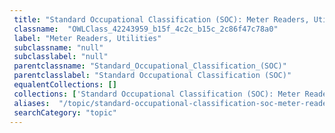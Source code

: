 ```yaml
--- 
 title: "Standard Occupational Classification (SOC): Meter Readers, Utilities" 
 classname:  "OWLClass_42243959_b15f_4c2c_b15c_2c86f47c78a0" 
 label: "Meter Readers, Utilities" 
 subclassname: "null" 
 subclasslabel: "null" 
 parentclassname: "Standard_Occupational_Classification_(SOC)" 
 parentclasslabel: "Standard Occupational Classification (SOC)" 
 equalentCollections: [] 
 collections: ['Standard Occupational Classification (SOC): Meter Readers, Utilities']
 aliases:  "/topic/standard-occupational-classification-soc-meter-readers-utilities"  
 searchCategory: "topic" 
---
```

